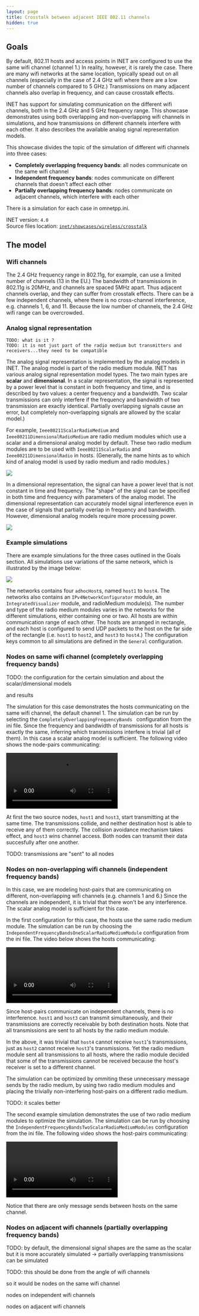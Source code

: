 ```yaml
---
layout: page
title: Crosstalk between adjacent IEEE 802.11 channels
hidden: true
---
```


## Goals

By default, 802.11 hosts and access points in INET are configured to use the same wifi channel (channel 1.) In reality, however, it is rarely the case. There are many wifi networks at the same location, typically spead out on all channels (especially in the case of 2.4 GHz wifi where there are a low number of channels compared to 5 GHz.) Transmissions on many adjacent channels also overlap in frequency, and can cause crosstalk effects.

INET has support for simulating communication on the different wifi channels, both in the 2.4 GHz and 5 GHz frequency range. This showcase demonstrates using both overlapping and non-overlapping wifi channels in simulations, and how transmissions on different channels interfere with each other. It also describes the available analog signal representation models.

This showcase divides the topic of the simulation of different wifi channels into three cases:

- **Completely overlapping frequency bands**: all nodes communicate on the same wifi channel
- **Independent frequency bands**: nodes communicate on different channels that doesn't affect each other
- **Partially overlapping frequency bands**: nodes communicate on adjacent channels, which interfere with each other

There is a simulation for each case in omnetpp.ini.

INET version: `4.0`<br>
Source files location: <a href="https://github.com/inet-framework/inet-showcases/tree/master/wireless/crosstalk" target="_blank">`inet/showcases/wireless/crosstalk`</a>

## The model

### Wifi channels

<!--
draft:

2.4 ghz wifi has 11 channels, some bandwidth data, and every 4th channel is independent in
frequency, the others overlap. The same thing looks like how in 5 GHz.

2.4GHz: 22MHz channel bandwidth, 3 non-overlapping channels in US (1,6,11, only 12 channels available), 4 non-overlapping channels in EU (1,5,9,13, 13 channels available, and there is a slight side-lobe overlap.)

5GHz: 20MHz or 40MHz channel bandwidth, many non-overlapping channels.
-->

The 2.4 GHz frequency range in 802.11g, for example, can use a limited number of channels (13 in the EU.) The bandwidth of transmissions in 802.11g is 20MHz, and channels are spaced 5MHz apart. Thus adjacent channels overlap, and they can suffer from crosstalk effects. There can be a few independent channels, where there is no cross-channel interference, e.g. channels 1, 6, and 11.
Because the low number of channels, the 2.4 GHz wifi range can be overcrowded.





### Analog signal representation

<!--
There are two analog signal representation models in INET. when using scalar, the frequency
bands either completely overlap, or not at all. The dimensional is more detailed, and it can
simulate partially overlapping channels.
-->
```
TODO: what is it ?
TODO: it is not just part of the radio medium but transmitters and receivers...they need to be compatible
```
The analog signal representation is implemented by the analog models in INET.
The analog model is part of the radio medium module.
INET has various analog signal representation model types. The two main types are **scalar** and **dimensional**. In a scalar representation, the signal is represented by a power level that is constant in both frequency and time, and is described by two values: a center frequency and a bandwidth. Two scalar transmissions can only interfere if the frequency and bandwidth of two transmission are exactly identical. Partially overlapping signals cause an error, but completely non-overlapping signals are allowed by the scalar model.)

For example, `Ieee80211ScalarRadioMedium` and `Ieee80211DimensionalRadioMedium` are radio medium modules which use a scalar and a dimensional analog model by default. These two radio medium modules are to be used with `Ieee80211ScalarRadio` and `Ieee80211DimensionalRadio` in hosts.
(Generally, the name hints as to which kind of analog model is used by radio medium and radio modules.) <!--In most 802.11 simulation, scalar representation is adequate. TODO: is this needed?-->

<img class="screen" src="scalar.png">

In a dimensional representation, the signal can have a power level that is not constant in time and frequency. The "shape" of the signal can be specified in both time and frequency with parameters of the analog model. The dimensional representation can accurately model signal interference even in the case of signals that partially overlap in frequency and bandwidth. However, dimensional analog models require more processing power.

<img class="screen" src="dimensional.png">

### Example simulations

There are example simulations for the three cases outlined in the Goals section. All simulations use variations of the same network, which is illustrated by the image below:

<img class="screen" src="basenetwork.png">

The networks contains four `adhocHost`s, named `host1` to `host4`. The networks also contains an `IPv4NetworkConfigurator` module, an `IntegratedVisualizer` module, and radioMedium module(s). The number and type of the radio medium modules varies in the networks for the different simulations, either containing one or two. All hosts are within communication range of each other. The hosts are arranged in rectangle, and each host is configured to send UDP packets to the host on the far side of the rectangle (i.e. `host1` to `host2`, and `host3` to `host4`.) The configuration keys common to all simulations are defined in the `General` configuration.

### Nodes on same wifi channel (completely overlapping frequency bands)

TODO: the configuration for the certain simulation and about the scalar/dimensional models

and results

The simulation for this case demonstrates the hosts communicating on the same wifi channel, the default channel 1. The simulation can be run by selecting the `CompletelyOverlappingFrequencyBands ` configuration from the ini file. Since the frequency and bandwidth of transmissions for all hosts is exactly the same, inferring which transmissions interfere is trivial (all of them). In this case a scalar analog model is sufficient. The following video shows the node-pairs communicating:

<video autoplay loop controls src="overlapping1.mp4" onclick="this.paused ? this.play() : this.pause();"></video>
<!--internal video recording, animation speed none, playback speed 0.59, zoom 1.69, display message name and message class off, run until #141-->

At first the two source nodes, `host1` and `host3`, start transmitting at the same time. The transmissions collide, and neither destination host is able to receive any of them correctly.
The collision avoidance mechanism takes effect, and `host3` wins channel access. Both nodes can transmit their data succesfully after one another.

TODO: transmissions are "sent" to all nodes

### Nodes on non-overlapping wifi channels (independent frequency bands)

In this case, we are modeling host-pairs that are communicating on different, non-overlapping wifi channels (e.g. channels 1 and 6.)
Since the channels are independent, it is trivial that there won't be any interference.
The scalar analog model is sufficient for this case.

<!--
This case is demonstrated by two example simulations. In the first one, the hosts are using one scalar radio medium, and in the second one each pair of hosts is on a different radio medium.
-->

In the first configuration for this case, the hosts use the same radio medium module. The simulation can be run by choosing the `IndependentFrequencyBandsOneScalarRadioMediumModule` configuration from the ini file. The video below shows the hosts communicating:

<p><video autoplay loop controls src="independent2.mp4" onclick="this.paused ? this.play() : this.pause();"></video></p>
<!--internal video recoding, animation speed none, playback speed 0.59, zoom 1.69, display message name and message class off, run until #159-->

Since host-pairs communicate on independent channels, there is no interference. `host1` and `host3` can transmit simultaneously, and their transmissions are correctly receivable by both destination hosts. Note that all transmissions are sent to all hosts by the radio medium module.

In the above, it was trivial that `host4` cannot receive `host1`'s transmissions, just as `host2` cannot receive `host3`'s transmissions. Yet the radio medium module sent all transmissions to all hosts, where the radio module decided that some of the transmissions cannot be received because the host's receiver is set to a different channel.

The simulation can be optimized by ommiting these unnecessary message sends by the radio medium, by using two radio medium modules and placing the trivially non-interfering host-pairs on a different radio medium.

TODO: it scales better

The second example simulation demonstrates the use of two radio medium modules to optimize the simulation. The simulation can be run by choosing the `IndependentFrequencyBandsTwoScalarRadioMediumModules` configuration from the ini file. The following video shows the host-pairs communicating:

<video autoplay loop controls src="independent_2radiomediums1.mp4" onclick="this.paused ? this.play() : this.pause();"></video>
<!--internal video recording, animation speed none, playback speed 0.59, zoom 1.69, display message name and message class off, run until #129-->

Notice that there are only message sends between hosts on the same channel.

### Nodes on adjacent wifi channels (partially overlapping frequency bands)

TODO: by default, the dimensional signal shapes are the same as the scalar
but it is more accurately simulated -> partially overlapping transmissions can be simulated

TODO: this should be done from the angle of wifi channels

so it would be nodes on the same wifi channel

nodes on independent wifi channels

nodes on adjacent wifi channels
